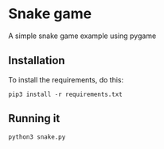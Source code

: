 # Snake game

A simple snake game example using pygame

## Installation

To install the requirements, do this:

```
pip3 install -r requirements.txt
```

## Running it

```
python3 snake.py
```
